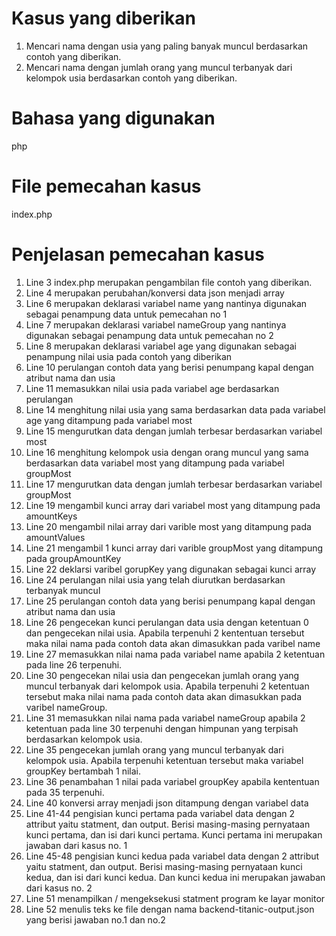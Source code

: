 # Kasus yang diberikan
1. Mencari nama dengan usia yang paling banyak muncul berdasarkan contoh yang diberikan.
2. Mencari nama dengan jumlah orang yang muncul terbanyak dari kelompok usia berdasarkan contoh yang diberikan.

# Bahasa yang digunakan
php

# File pemecahan kasus
index.php

# Penjelasan pemecahan kasus
1. Line 3 index.php merupakan pengambilan file contoh yang diberikan.
2. Line 4 merupakan perubahan/konversi data json menjadi array
3. Line 6 merupakan deklarasi variabel name yang nantinya digunakan sebagai penampung data untuk pemecahan no 1
4. Line 7 merupakan deklarasi variabel nameGroup yang nantinya digunakan sebagai penampung data untuk pemecahan no 2
5. Line 8 merupakan deklarasi variabel age yang digunakan sebagai penampung nilai usia pada contoh yang diberikan
6. Line 10 perulangan contoh data yang berisi penumpang kapal dengan atribut nama dan usia
7. Line 11 memasukkan nilai usia pada variabel age berdasarkan perulangan
8. Line 14 menghitung nilai usia yang sama berdasarkan data pada variabel age yang ditampung pada variabel most
9. Line 15 mengurutkan data dengan jumlah terbesar berdasarkan variabel most
10. Line 16 menghitung kelompok usia dengan orang muncul yang sama berdasarkan data variabel most yang ditampung pada variabel groupMost 
11. Line 17 mengurutkan data dengan jumlah terbesar berdasarkan variabel groupMost
12. Line 19 mengambil kunci array dari variabel most yang ditampung pada amountKeys
13. Line 20 mengambil nilai array dari varible most yang ditampung pada amountValues
14. Line 21 mengambil 1 kunci array dari varible groupMost yang ditampung pada groupAmountKey
15. Line 22 deklarsi varibel gorupKey yang digunakan sebagai kunci array
16. Line 24 perulangan nilai usia yang telah diurutkan berdasarkan terbanyak muncul
17. Line 25 perulangan contoh data yang berisi penumpang kapal dengan atribut nama dan usia 
18. Line 26 pengecekan kunci perulangan data usia dengan ketentuan 0 dan pengecekan nilai usia. Apabila terpenuhi 2 kententuan tersebut maka nilai nama pada contoh data akan dimasukkan pada varibel name
19. Line 27 memasukkan nilai nama pada variabel name apabila 2 ketentuan pada line 26 terpenuhi.
20. Line 30 pengecekan nilai usia dan pengecekan jumlah orang yang muncul terbanyak dari kelompok usia. Apabila terpenuhi 2 ketentuan tersebut maka nilai nama pada contoh data akan dimasukkan pada varibel nameGroup.  
21. Line 31 memasukkan nilai nama pada variabel nameGroup apabila 2 ketentuan pada line 30 terpenuhi dengan himpunan yang terpisah berdasarkan kelompok usia.
22. Line 35 pengecekan jumlah orang yang muncul terbanyak dari kelompok usia. Apabila terpenuhi ketentuan tersebut maka variabel groupKey bertambah 1 nilai.
22. Line 36 penambahan 1 nilai pada variabel groupKey apabila kententuan pada 35 terpenuhi.
23. Line 40 konversi array menjadi json ditampung dengan variabel data
24. Line 41-44 pengisian kunci pertama pada variabel data dengan 2 attribut yaitu statment, dan output. Berisi masing-masing pernyataan kunci pertama, dan isi dari kunci pertama. Kunci pertama ini merupakan jawaban dari kasus no. 1
25. Line 45-48 pengisian kunci kedua pada variabel data dengan 2 attribut yaitu statment, dan output. Berisi masing-masing pernyataan kunci kedua, dan isi dari kunci kedua. Dan kunci kedua ini merupakan jawaban dari kasus no. 2
26. Line 51 menampilkan / mengeksekusi statment program ke layar monitor
27. Line 52 menulis teks ke file dengan nama backend-titanic-output.json yang berisi jawaban no.1 dan no.2


 
